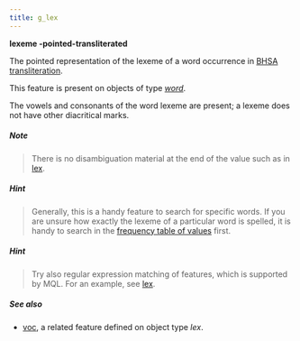```yaml
---
title: g_lex
---
```


**lexeme -pointed-transliterated**


The pointed representation of the lexeme of a word occurrence in 
[BHSA transliteration]({{site.shebanqw}}/BHSA-Transcription).

This feature is present on objects of type [*word*](otype).

The vowels and consonants of the word lexeme are present; a lexeme does not have other diacritical marks.

##### Note
> There is no disambiguation material at the end of the value such as in [lex](lex).

##### Hint
> Generally, this is a handy feature to search for specific words.
If you are unsure how exactly the lexeme of a particular word is spelled, it is handy to search in the
[frequency table of values](../index/g_lex)
first. 

##### Hint
> Try also regular expression matching of features, which is supported by MQL. For an example, see [lex](lex).

##### See also

* [voc](voc), a related feature defined on object type *lex*.
